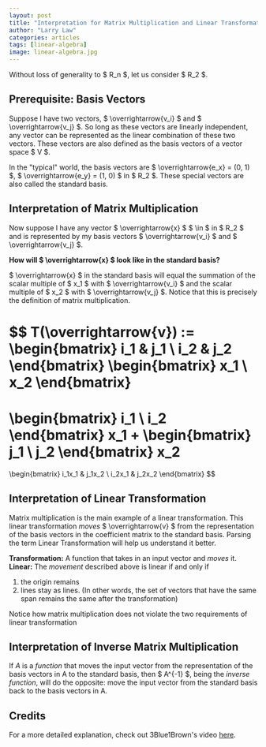 ```yaml
---
layout: post
title: "Interpretation for Matrix Multiplication and Linear Transformation"
author: "Larry Law"
categories: articles
tags: [linear-algebra]
image: linear-algebra.jpg
---
```

Without loss of generality to \$ R_n \$, let us consider \$ R_2 \$.

## Prerequisite: Basis Vectors

Suppose I have two vectors, \$ \overrightarrow{v_i} \$ and \$ \overrightarrow{v_j} \$. So long as these vectors are linearly independent, any vector can be represented as the linear combination of these two vectors. These vectors are also defined as the basis vectors of a vector space \$ V \$.

In the "typical" world, the basis vectors are \$ \overrightarrow{e_x} = (0, 1) \$, \$ \overrightarrow{e_y} = (1, 0) \$ in \$ R_2 \$. These special vectors are also called the standard basis.

## Interpretation of Matrix Multiplication

Now suppose I have any vector \$ \overrightarrow{x} \$ \$ \in \$ in \$ R_2 \$ and is represented by my basis vectors \$ \overrightarrow{v_i} \$ and \$ \overrightarrow{v_j} \$.

**How will \$ \overrightarrow{x} \$ look like in the standard basis?**

\$ \overrightarrow{x} \$ in the standard basis will equal the summation of the scalar multiple of \$ x_1 \$ with \$ \overrightarrow{v_i} \$ and the scalar multiple of \$ x_2 \$ with \$ \overrightarrow{v_j} \$. Notice that this is precisely the definition of matrix multiplication.

$$
T(\overrightarrow{v}) :=
\begin{bmatrix}
i_1 & j_1 \\
i_2 & j_2
\end{bmatrix}
\begin{bmatrix}
x_1 \\
x_2
\end{bmatrix}
=
\begin{bmatrix}
i_1 \\
i_2
\end{bmatrix} x_1 +
\begin{bmatrix}
j_1 \\
j_2
\end{bmatrix} x_2
=
\begin{bmatrix}
i_1x_1 & j_1x_2 \\
i_2x_1 & j_2x_2
\end{bmatrix}
$$

## Interpretation of Linear Transformation

Matrix multiplication is the main example of a linear transformation. This linear transformation _moves_ \$ \overrightarrow{v} \$ from the representation of the basis vectors in the coefficient matrix to the standard basis. Parsing the term Linear Transformation will help us understand it better.

**Transformation:** A function that takes in an input vector and _moves_ it.
**Linear:** The _movement_ described above is linear if and only if

1. the origin remains
2. lines stay as lines. (In other words, the set of vectors that have the same span remains the same after the transformation)

Notice how matrix multiplication does not violate the two requirements of linear transformation

## Interpretation of Inverse Matrix Multiplication

If _A_ is a _function_ that moves the input vector from the representation of the basis vectors in A to the standard basis, then \$ A^{-1} \$, being the _inverse function_, will do the opposite: move the input vector from the standard basis back to the basis vectors in A.

<!-- omit in toc -->
## Credits
For a more detailed explanation, check out 3Blue1Brown's video [here](https://www.youtube.com/watch?v=kYB8IZa5AuE).
